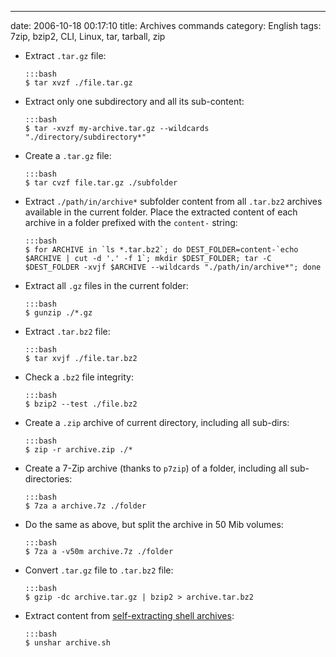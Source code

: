 ---
date: 2006-10-18 00:17:10
title: Archives commands
category: English
tags: 7zip, bzip2, CLI, Linux, tar, tarball, zip

  * Extract `.tar.gz` file:

        :::bash
        $ tar xvzf ./file.tar.gz

  * Extract only one subdirectory and all its sub-content:

        :::bash
        $ tar -xvzf my-archive.tar.gz --wildcards "./directory/subdirectory*"

  * Create a `.tar.gz` file:

        :::bash
        $ tar cvzf file.tar.gz ./subfolder

  * Extract `./path/in/archive*` subfolder content from all `.tar.bz2` archives available in the current folder. Place the extracted content of each archive in a folder prefixed with the `content-` string:

        :::bash
        $ for ARCHIVE in `ls *.tar.bz2`; do DEST_FOLDER=content-`echo $ARCHIVE | cut -d '.' -f 1`; mkdir $DEST_FOLDER; tar -C $DEST_FOLDER -xvjf $ARCHIVE --wildcards "./path/in/archive*"; done

  * Extract all `.gz` files in the current folder:

        :::bash
        $ gunzip ./*.gz

  * Extract `.tar.bz2` file:

        :::bash
        $ tar xvjf ./file.tar.bz2

  * Check a `.bz2` file integrity:

        :::bash
        $ bzip2 --test ./file.bz2

  * Create a `.zip` archive of current directory, including all sub-dirs:

        :::bash
        $ zip -r archive.zip ./*

  * Create a 7-Zip archive (thanks to `p7zip`) of a folder, including all sub-directories:

        :::bash
        $ 7za a archive.7z ./folder

  * Do the same as above, but split the archive in 50 Mib volumes:

        :::bash
        $ 7za a -v50m archive.7z ./folder

  * Convert `.tar.gz` file to `.tar.bz2` file:

        :::bash
        $ gzip -dc archive.tar.gz | bzip2 > archive.tar.bz2

  * Extract content from [self-extracting shell archives](http://en.wikipedia.org/wiki/Shar):

        :::bash
        $ unshar archive.sh

